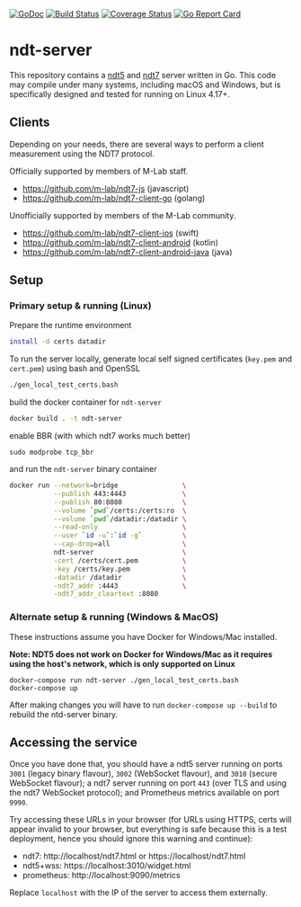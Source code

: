 [![GoDoc](https://godoc.org/github.com/m-lab/ndt-server?status.svg)](https://godoc.org/github.com/m-lab/ndt-server) [![Build Status](https://travis-ci.org/m-lab/ndt-server.svg?branch=main)](https://travis-ci.org/m-lab/ndt-server) [![Coverage Status](https://coveralls.io/repos/github/m-lab/ndt-server/badge.svg?branch=main)](https://coveralls.io/github/m-lab/ndt-server?branch=main) [![Go Report Card](https://goreportcard.com/badge/github.com/m-lab/ndt-server)](https://goreportcard.com/report/github.com/m-lab/ndt-server)

# ndt-server

This repository contains a [ndt5](
https://github.com/ndt-project/ndt/wiki/NDTProtocol) and [ndt7](
spec/ndt7-protocol.md) server written in Go. This code may compile under
many systems, including macOS and Windows, but is specifically designed
and tested for running on Linux 4.17+.

## Clients

Depending on your needs, there are several ways to perform a client measurement
using the NDT7 protocol.

Officially supported by members of M-Lab staff.

* https://github.com/m-lab/ndt7-js (javascript)
* https://github.com/m-lab/ndt7-client-go (golang)

Unofficially supported by members of the M-Lab community.

* https://github.com/m-lab/ndt7-client-ios (swift)
* https://github.com/m-lab/ndt7-client-android (kotlin)
* https://github.com/m-lab/ndt7-client-android-java (java)

## Setup

### Primary setup & running (Linux)

Prepare the runtime environment

```bash
install -d certs datadir
```

To run the server locally, generate local self signed certificates (`key.pem`
and `cert.pem`) using bash and OpenSSL

```bash
./gen_local_test_certs.bash
```

build the docker container for `ndt-server`

```bash
docker build . -t ndt-server
```

enable BBR (with which ndt7 works much better)

```
sudo modprobe tcp_bbr
```

and run the `ndt-server` binary container

```bash
docker run --network=bridge                \
           --publish 443:4443              \
           --publish 80:8080               \
           --volume `pwd`/certs:/certs:ro  \
           --volume `pwd`/datadir:/datadir \
           --read-only                     \
           --user `id -u`:`id -g`          \
           --cap-drop=all                  \
           ndt-server                      \
           -cert /certs/cert.pem           \
           -key /certs/key.pem             \
           -datadir /datadir               \
           -ndt7_addr :4443                \
           -ndt7_addr_cleartext :8080
```

### Alternate setup & running (Windows & MacOS)

These instructions assume you have Docker for Windows/Mac installed.

**Note: NDT5 does not work on Docker for Windows/Mac as it requires using the host's network, which is only supported on Linux**

```
docker-compose run ndt-server ./gen_local_test_certs.bash
docker-compose up
```

After making changes you will have to run `docker-compose up --build` to rebuild the ntd-server binary.

## Accessing the service

Once you have done that, you should have a ndt5 server running on ports
`3001` (legacy binary flavour), `3002` (WebSocket flavour), and `3010`
(secure WebSocket flavour); a ndt7 server running on port `443` (over TLS
and using the ndt7 WebSocket protocol); and Prometheus metrics available
on port `9990`.

Try accessing these URLs in your browser (for URLs using HTTPS, certs will
appear invalid to your browser, but everything is safe because this is a test
deployment, hence you should ignore this warning and continue):

* ndt7: http://localhost/ndt7.html or https://localhost/ndt7.html
* ndt5+wss: https://localhost:3010/widget.html
* prometheus: http://localhost:9090/metrics

Replace `localhost` with the IP of the server to access them externally.
